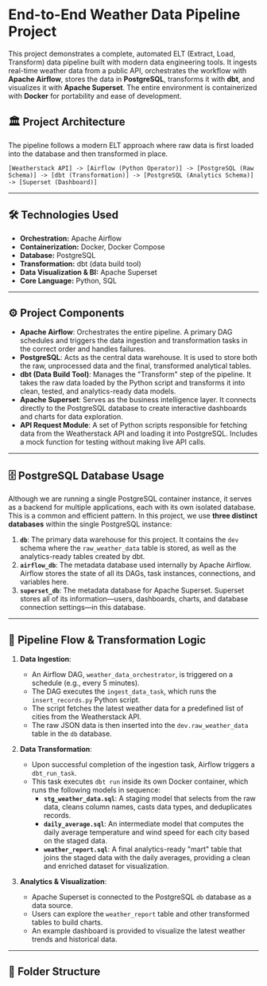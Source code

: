 # End-to-End Weather Data Pipeline Project

This project demonstrates a complete, automated ELT (Extract, Load, Transform) data pipeline built with modern data engineering tools. It ingests real-time weather data from a public API, orchestrates the workflow with **Apache Airflow**, stores the data in **PostgreSQL**, transforms it with **dbt**, and visualizes it with **Apache Superset**. The entire environment is containerized with **Docker** for portability and ease of development.



## 🏛️ Project Architecture

The pipeline follows a modern ELT approach where raw data is first loaded into the database and then transformed in place.

`[Weatherstack API] -> [Airflow (Python Operator)] -> [PostgreSQL (Raw Schema)] -> [dbt (Transformation)] -> [PostgreSQL (Analytics Schema)] -> [Superset (Dashboard)]`

---
## 🛠️ Technologies Used

* **Orchestration:** Apache Airflow
* **Containerization:** Docker, Docker Compose
* **Database:** PostgreSQL
* **Transformation:** dbt (data build tool)
* **Data Visualization & BI:** Apache Superset
* **Core Language:** Python, SQL

---
## ⚙️ Project Components

* **Apache Airflow**: Orchestrates the entire pipeline. A primary DAG schedules and triggers the data ingestion and transformation tasks in the correct order and handles failures.
* **PostgreSQL**: Acts as the central data warehouse. It is used to store both the raw, unprocessed data and the final, transformed analytical tables.
* **dbt (Data Build Tool)**: Manages the "Transform" step of the pipeline. It takes the raw data loaded by the Python script and transforms it into clean, tested, and analytics-ready data models.
* **Apache Superset**: Serves as the business intelligence layer. It connects directly to the PostgreSQL database to create interactive dashboards and charts for data exploration.
* **API Request Module**: A set of Python scripts responsible for fetching data from the Weatherstack API and loading it into PostgreSQL. Includes a mock function for testing without making live API calls.

---
## 🗄️ PostgreSQL Database Usage

Although we are running a single PostgreSQL container instance, it serves as a backend for multiple applications, each with its own isolated database. This is a common and efficient pattern. In this project, we use **three distinct databases** within the single PostgreSQL instance:

1.  **`db`**: The primary data warehouse for this project. It contains the `dev` schema where the `raw_weather_data` table is stored, as well as the analytics-ready tables created by dbt.
2.  **`airflow_db`**: The metadata database used internally by Apache Airflow. Airflow stores the state of all its DAGs, task instances, connections, and variables here.
3.  **`superset_db`**: The metadata database for Apache Superset. Superset stores all of its information—users, dashboards, charts, and database connection settings—in this database.

---
## 🔄 Pipeline Flow & Transformation Logic

1.  **Data Ingestion**:
    * An Airflow DAG, `weather_data_orchestrator`, is triggered on a schedule (e.g., every 5 minutes).
    * The DAG executes the `ingest_data_task`, which runs the `insert_records.py` Python script.
    * The script fetches the latest weather data for a predefined list of cities from the Weatherstack API.
    * The raw JSON data is then inserted into the `dev.raw_weather_data` table in the `db` database.

2.  **Data Transformation**:
    * Upon successful completion of the ingestion task, Airflow triggers a `dbt_run_task`.
    * This task executes `dbt run` inside its own Docker container, which runs the following models in sequence:
        * **`stg_weather_data.sql`**: A staging model that selects from the raw data, cleans column names, casts data types, and deduplicates records.
        * **`daily_average.sql`**: An intermediate model that computes the daily average temperature and wind speed for each city based on the staged data.
        * **`weather_report.sql`**: A final analytics-ready "mart" table that joins the staged data with the daily averages, providing a clean and enriched dataset for visualization.

3.  **Analytics & Visualization**:
    * Apache Superset is connected to the PostgreSQL `db` database as a data source.
    * Users can explore the `weather_report` table and other transformed tables to build charts.
    * An example dashboard is provided to visualize the latest weather trends and historical data.

---
## 📁 Folder Structure